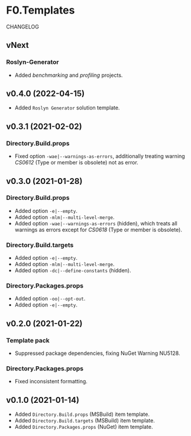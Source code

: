 # F0.Templates
CHANGELOG

## vNext
### Roslyn-Generator
- Added _benchmarking_ and _profiling_ projects.

## v0.4.0 (2022-04-15)
- Added `Roslyn Generator` solution template.

## v0.3.1 (2021-02-02)
### Directory.Build.props
- Fixed option `-wae|--warnings-as-errors`, additionally treating warning _CS0612_ (Type or member is obsolete) not as error.

## v0.3.0 (2021-01-28)
### Directory.Build.props
- Added option `-e|--empty`.
- Added option `-mlm|--multi-level-merge`.
- Added option `-wae|--warnings-as-errors` (hidden), which treats all warnings as errors except for _CS0618_ (Type or member is obsolete).

### Directory.Build.targets
- Added option `-e|--empty`.
- Added option `-mlm|--multi-level-merge`.
- Added option `-dc|--define-constants` (hidden).

### Directory.Packages.props
- Added option `-oo|--opt-out`.
- Added option `-e|--empty`.

## v0.2.0 (2021-01-22)
### Template pack
- Suppressed package dependencies, fixing NuGet Warning NU5128.

### Directory.Packages.props
- Fixed inconsistent formatting.

## v0.1.0 (2021-01-14)
- Added `Directory.Build.props` (MSBuild) item template.
- Added `Directory.Build.targets` (MSBuild) item template.
- Added `Directory.Packages.props` (NuGet) item template.
